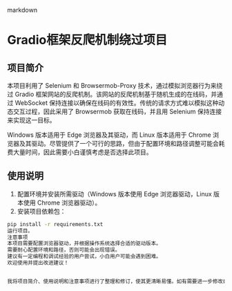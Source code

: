markdown
# Gradio框架反爬机制绕过项目

## 项目简介

本项目利用了 Selenium 和 Browsermob-Proxy 技术，通过模拟浏览器行为来绕过 Gradio 框架网站的反爬机制。该网站的反爬机制基于随机生成的在线码，并通过 WebSocket 保持连接以确保在线码的有效性。传统的请求方式难以模拟这种动态交互过程，因此采用了 Browsermob 获取在线码，并且用 Selenium 保持连接来实现这一目标。

Windows 版本适用于 Edge 浏览器及其驱动，而 Linux 版本适用于 Chrome 浏览器及其驱动。尽管提供了一个可行的思路，但由于配置环境和路径调整可能会耗费大量时间，因此需要小白谨慎考虑是否选择此项目。

## 使用说明

1. 配置环境并安装所需驱动（Windows 版本使用 Edge 浏览器驱动，Linux 版本使用 Chrome 浏览器驱动）。
2. 安装项目依赖包：

```bash
pip install -r requirements.txt
运行项目。
注意事项
本项目需要配置浏览器驱动，并根据操作系统选择合适的驱动版本。
需要耐心配置环境和路径，否则可能会出现错误。
建议有一定编程和调试经验的用户尝试，小白用户可能会遇到困难。
欢迎使用并提出改进建议！


我将项目简介、使用说明和注意事项进行了整理和修订，使其更清晰易懂。如有需要进一步修改或添加的内容，请告诉我。
